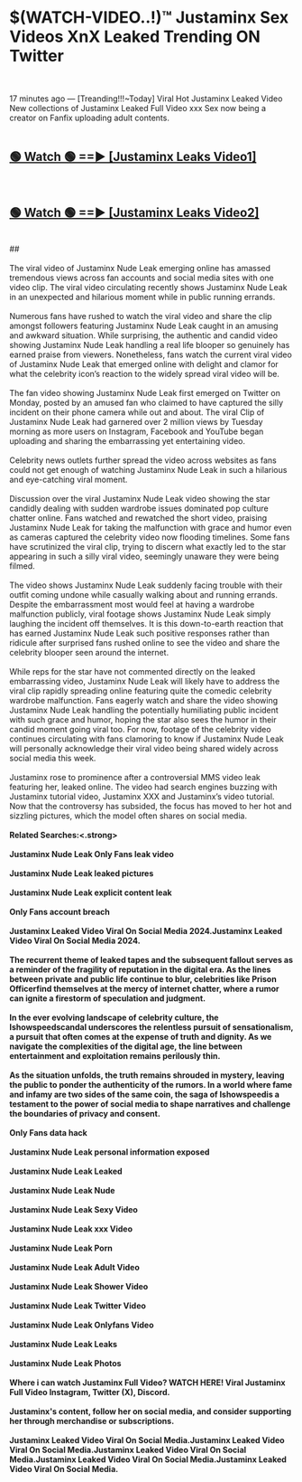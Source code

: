 # $(WATCH-VIDEO..!)™ Justaminx Sex Videos XnX Leaked Trending ON Twitter<br>
<br>

17 minutes ago — [Treanding!!!~Today] Viral Hot Justaminx Leaked Video New collections of Justaminx Leaked Full Video xxx Sex now being a creator on Fanfix uploading adult contents.
<br>
 <br>

##  <a href="https://best2vid.blogspot.com?title=Justaminx">🟢 Watch 🟢 ==► [Justaminx Leaks Video1]</a><br>
  <br>

##  <a href="https://best2vid.blogspot.com?title=Justaminx">🟢 Watch 🟢 ==► [Justaminx Leaks Video2]</a><br>
  <br>
  ##
  <br>
  <br>
The viral video of Justaminx Nude Leak emerging online has amassed tremendous views across fan accounts and social media sites with one video clip. The viral video circulating recently shows Justaminx Nude Leak in an unexpected and hilarious moment while in public running errands.
<br><br>
Numerous fans have rushed to watch the viral video and share the clip amongst followers featuring Justaminx Nude Leak caught in an amusing and awkward situation. While surprising, the authentic and candid video showing Justaminx Nude Leak handling a real life blooper so genuinely has earned praise from viewers. Nonetheless, fans watch the current viral video of Justaminx Nude Leak that emerged online with delight and clamor for what the celebrity icon’s reaction to the widely spread viral video will be.
<br><br>
The fan video showing Justaminx Nude Leak first emerged on Twitter on Monday, posted by an amused fan who claimed to have captured the silly incident on their phone camera while out and about. The viral Clip of Justaminx Nude Leak had garnered over 2 million views by Tuesday morning as more users on Instagram, Facebook and YouTube began uploading and sharing the embarrassing yet entertaining video.
<br><br>
Celebrity news outlets further spread the video across websites as fans could not get enough of watching Justaminx Nude Leak in such a hilarious and eye-catching viral moment.
<br><br>
Discussion over the viral Justaminx Nude Leak video showing the star candidly dealing with sudden wardrobe issues dominated pop culture chatter online. Fans watched and rewatched the short video, praising Justaminx Nude Leak for taking the malfunction with grace and humor even as cameras captured the celebrity video now flooding timelines. Some fans have scrutinized the viral clip, trying to discern what exactly led to the star appearing in such a silly viral video, seemingly unaware they were being filmed.
<br><br>
The video shows Justaminx Nude Leak suddenly facing trouble with their outfit coming undone while casually walking about and running errands. Despite the embarrassment most would feel at having a wardrobe malfunction publicly, viral footage shows Justaminx Nude Leak simply laughing the incident off themselves. It is this down-to-earth reaction that has earned Justaminx Nude Leak such positive responses rather than ridicule after surprised fans rushed online to see the video and share the celebrity blooper seen around the internet.
<br><br>
While reps for the star have not commented directly on the leaked embarrassing video, Justaminx Nude Leak will likely have to address the viral clip rapidly spreading online featuring quite the comedic celebrity wardrobe malfunction. Fans eagerly watch and share the video showing Justaminx Nude Leak handling the potentially humiliating public incident with such grace and humor, hoping the star also sees the humor in their candid moment going viral too. For now, footage of the celebrity video continues circulating with fans clamoring to know if Justaminx Nude Leak will personally acknowledge their viral video being shared widely across social media this week.
<br><br>
Justaminx rose to prominence after a controversial MMS video leak featuring her, leaked online. The video had search engines buzzing with Justaminx tutorial video, Justaminx XXX and Justaminx’s video tutorial. Now that the controversy has subsided, the focus has moved to her hot and sizzling pictures, which the model often shares on social media.
<br><br>
<strong>Related Searches:<.strong>
<br><br>
Justaminx Nude Leak Only Fans leak video
<br><br>
Justaminx Nude Leak leaked pictures
<br><br>
Justaminx Nude Leak explicit content leak
<br><br>
Only Fans account breach
<br><br>
Justaminx Leaked Video Viral On Social Media 2024.Justaminx Leaked Video Viral On Social Media 2024.
<br><br>
The recurrent theme of leaked tapes and the subsequent fallout serves as a reminder of the fragility of reputation in the digital era. As the lines between private and public life continue to blur, celebrities like Prison Officerfind themselves at the mercy of internet chatter, where a rumor can ignite a firestorm of speculation and judgment.
<br><br>
In the ever evolving landscape of celebrity culture, the Ishowspeedscandal underscores the relentless pursuit of sensationalism, a pursuit that often comes at the expense of truth and dignity. As we navigate the complexities of the digital age, the line between entertainment and exploitation remains perilously thin.
<br><br>
As the situation unfolds, the truth remains shrouded in mystery, leaving the public to ponder the authenticity of the rumors. In a world where fame and infamy are two sides of the same coin, the saga of Ishowspeedis a testament to the power of social media to shape narratives and challenge the boundaries of privacy and consent.
<br><br>
Only Fans data hack
<br><br>
Justaminx Nude Leak personal information exposed
<br><br>
Justaminx Nude Leak Leaked
<br><br>
Justaminx Nude Leak Nude
<br><br>
Justaminx Nude Leak Sexy Video
<br><br>
Justaminx Nude Leak xxx Video
<br><br>
Justaminx Nude Leak Porn
<br><br>
Justaminx Nude Leak Adult Video
<br><br>
Justaminx Nude Leak Shower Video
<br><br>
Justaminx Nude Leak Twitter Video
<br><br>
Justaminx Nude Leak Onlyfans Video
<br><br>
Justaminx Nude Leak Leaks
<br><br>
Justaminx Nude Leak Photos
<br><br>
Where i can watch Justaminx Full Video? WATCH HERE! Viral Justaminx Full Video Instagram, Twitter (X), Discord.
<br><br>
Justaminx's content, follow her on social media, and consider supporting her through merchandise or subscriptions.
<br><br>
Justaminx Leaked Video Viral On Social Media.Justaminx Leaked Video Viral On Social Media.Justaminx Leaked Video Viral On Social Media.Justaminx Leaked Video Viral On Social Media.Justaminx Leaked Video Viral On Social Media.